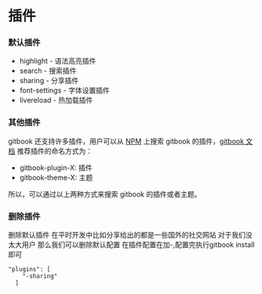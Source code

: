 # 插件

### 默认插件

- highlight - 语法高亮插件
- search - 搜索插件
- sharing - 分享插件
- font-settings - 字体设置插件
- livereload - 热加载插件

### 其他插件

gitbook 还支持许多插件，用户可以从 [NPM](https://www.npmjs.com/) 上搜索 gitbook 的插件，[gitbook 文档](https://github.com/GitbookIO/plugin) 推荐插件的命名方式为：

- gitbook-plugin-X: 插件
- gitbook-theme-X: 主题

所以，可以通过以上两种方式来搜索 gitbook 的插件或者主题。

### 删除插件

删除默认插件 
在平时开发中比如分享给出的都是一些国外的社交网站 对于我们没太大用户 那么我们可以删除默认配置 
在插件配置在加-,配置完执行gitbook install即可 

```
"plugins": [
    "-sharing"
  ]
```





